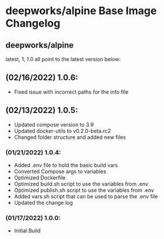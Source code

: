 # deepworks/alpine Base Image Changelog
## deepworks/alpine
latest, 1, 1.0 all point to the latest version below:

## (02/16/2022) 1.0.6:
- Fixed issue with incorrect paths for the info file

## (02/13/2022) 1.0.5:
- Updated compose version to 3.9
- Updated docker-utils to v0.2.0-beta.rc2
- Changed folder structure and added new files

### (01/21/2022) 1.0.4:
- Added .env file to hold the basic build vars
- Converted Compose args to variables
- Optimized Dockerfile
- Optimized build.sh script to use the variables from .env
- Optimized publish.sh script to use the variables from .env
- Added vars.sh script that can be used to parse the .env file
- Updated the change log

### (01/17/2022) 1.0.0:
- Initial Build
